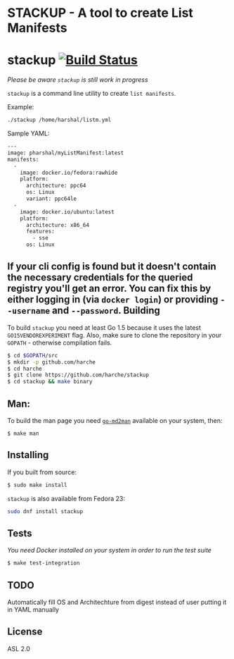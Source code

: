 STACKUP - A tool to create List Manifests 
=
stackup [![Build Status](https://travis-ci.org/runcom/skopeo.svg?branch=master)](https://travis-ci.org/runcom/skopeo)
=

_Please be aware `stackup` is still work in progress_

`stackup` is a command line utility to create `list manifests`.


Example:
```sh
./stackup /home/harshal/listm.yml
```
Sample YAML:
```sh
--- 
image: pharshal/myListManifest:latest
manifests: 
  - 
    image: docker.io/fedora:rawhide
    platform: 
      architecture: ppc64
      os: Linux
      variant: ppc64le
  - 
    image: docker.io/ubuntu:latest
    platform: 
      architecture: x86_64
      features: 
        - sse
      os: Linux
```

If your cli config is found but it doesn't contain the necessary credentials for the queried registry
you'll get an error. You can fix this by either logging in (via `docker login`) or providing `--username`
and `--password`.
Building
-
To build `stackup` you need at least Go 1.5 because it uses the latest `GO15VENDOREXPERIMENT` flag. Also, make sure to clone the repository in your `GOPATH` - otherwise compilation fails.
```sh
$ cd $GOPATH/src
$ mkdir -p github.com/harche
$ cd harche
$ git clone https://github.com/harche/stackup
$ cd stackup && make binary
```
Man:
-
To build the man page you need [`go-md2man`](https://github.com/cpuguy83/go-md2man) available on your system, then:
```
$ make man
```
Installing
-
If you built from source:
```sh
$ sudo make install
```
`stackup` is also available from Fedora 23:
```sh
sudo dnf install stackup
```
Tests
-
_You need Docker installed on your system in order to run the test suite_
```sh
$ make test-integration
```
TODO
-
Automatically fill OS and Architechture from digest instead of user putting it in YAML manually

License
-
ASL 2.0
